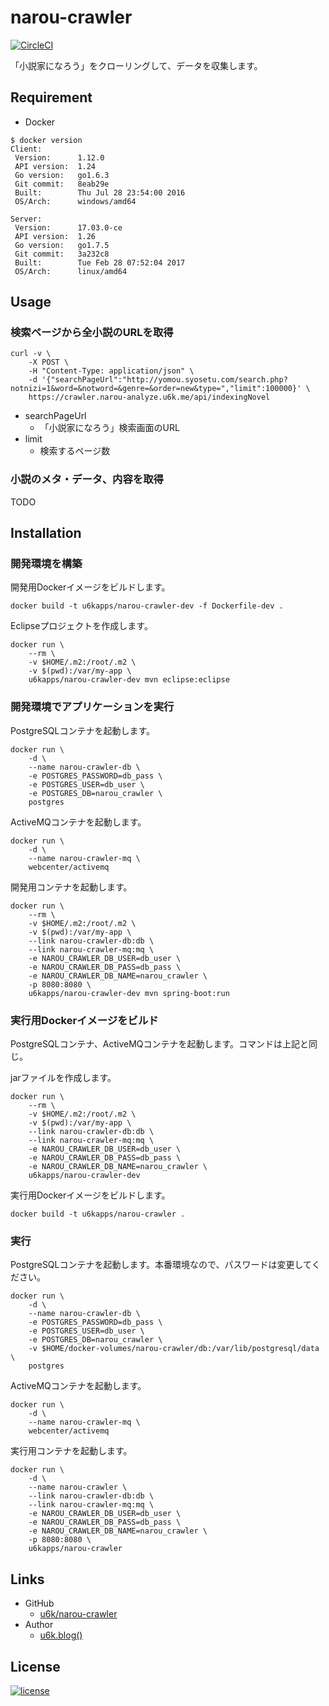 # narou-crawler

[![CircleCI](https://circleci.com/gh/u6k/narou-crawler.svg?style=svg)](https://circleci.com/gh/u6k/narou-crawler)

「小説家になろう」をクローリングして、データを収集します。

## Requirement

- Docker

```
$ docker version
Client:
 Version:      1.12.0
 API version:  1.24
 Go version:   go1.6.3
 Git commit:   8eab29e
 Built:        Thu Jul 28 23:54:00 2016
 OS/Arch:      windows/amd64

Server:
 Version:      17.03.0-ce
 API version:  1.26
 Go version:   go1.7.5
 Git commit:   3a232c8
 Built:        Tue Feb 28 07:52:04 2017
 OS/Arch:      linux/amd64
```

## Usage

### 検索ページから全小説のURLを取得

```
curl -v \
    -X POST \
    -H "Content-Type: application/json" \
    -d '{"searchPageUrl":"http://yomou.syosetu.com/search.php?notnizi=1&word=&notword=&genre=&order=new&type=","limit":100000}' \
    https://crawler.narou-analyze.u6k.me/api/indexingNovel
```

- searchPageUrl
    - 「小説家になろう」検索画面のURL
- limit
    - 検索するページ数

### 小説のメタ・データ、内容を取得

TODO

## Installation

### 開発環境を構築

開発用Dockerイメージをビルドします。

```
docker build -t u6kapps/narou-crawler-dev -f Dockerfile-dev .
```

Eclipseプロジェクトを作成します。

```
docker run \
    --rm \
    -v $HOME/.m2:/root/.m2 \
    -v $(pwd):/var/my-app \
    u6kapps/narou-crawler-dev mvn eclipse:eclipse
```

### 開発環境でアプリケーションを実行

PostgreSQLコンテナを起動します。

```
docker run \
    -d \
    --name narou-crawler-db \
    -e POSTGRES_PASSWORD=db_pass \
    -e POSTGRES_USER=db_user \
    -e POSTGRES_DB=narou_crawler \
    postgres
```

ActiveMQコンテナを起動します。

```
docker run \
    -d \
    --name narou-crawler-mq \
    webcenter/activemq
```

開発用コンテナを起動します。

```
docker run \
    --rm \
    -v $HOME/.m2:/root/.m2 \
    -v $(pwd):/var/my-app \
    --link narou-crawler-db:db \
    --link narou-crawler-mq:mq \
    -e NAROU_CRAWLER_DB_USER=db_user \
    -e NAROU_CRAWLER_DB_PASS=db_pass \
    -e NAROU_CRAWLER_DB_NAME=narou_crawler \
    -p 8080:8080 \
    u6kapps/narou-crawler-dev mvn spring-boot:run
```

### 実行用Dockerイメージをビルド

PostgreSQLコンテナ、ActiveMQコンテナを起動します。コマンドは上記と同じ。

jarファイルを作成します。

```
docker run \
    --rm \
    -v $HOME/.m2:/root/.m2 \
    -v $(pwd):/var/my-app \
    --link narou-crawler-db:db \
    --link narou-crawler-mq:mq \
    -e NAROU_CRAWLER_DB_USER=db_user \
    -e NAROU_CRAWLER_DB_PASS=db_pass \
    -e NAROU_CRAWLER_DB_NAME=narou_crawler \
    u6kapps/narou-crawler-dev
```

実行用Dockerイメージをビルドします。

```
docker build -t u6kapps/narou-crawler .
```

### 実行

PostgreSQLコンテナを起動します。本番環境なので、パスワードは変更してください。

```
docker run \
    -d \
    --name narou-crawler-db \
    -e POSTGRES_PASSWORD=db_pass \
    -e POSTGRES_USER=db_user \
    -e POSTGRES_DB=narou_crawler \
    -v $HOME/docker-volumes/narou-crawler/db:/var/lib/postgresql/data \
    postgres
```

ActiveMQコンテナを起動します。

```
docker run \
    -d \
    --name narou-crawler-mq \
    webcenter/activemq
```

実行用コンテナを起動します。

```
docker run \
    -d \
    --name narou-crawler \
    --link narou-crawler-db:db \
    --link narou-crawler-mq:mq \
    -e NAROU_CRAWLER_DB_USER=db_user \
    -e NAROU_CRAWLER_DB_PASS=db_pass \
    -e NAROU_CRAWLER_DB_NAME=narou_crawler \
    -p 8080:8080 \
    u6kapps/narou-crawler
```

## Links

- GitHub
    - [u6k/narou-crawler](https://github.com/u6k/narou-crawler)
- Author
    - [u6k.blog()](http://blog.u6k.me)

## License

[![license](https://img.shields.io/github/license/mashape/apistatus.svg)](https://opensource.org/licenses/MIT)

